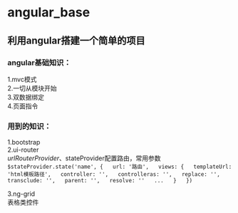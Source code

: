 # angular_base
## 利用angular搭建一个简单的项目

### angular基础知识：  
 1.mvc模式  
 2.一切从模块开始  
 3.双数据绑定  
 4.页面指令  

### 用到的知识：  
 1.bootstrap  
 2.ui-router  
    $urlRouterProvider、$stateProvider配置路由，常用参数
    ```  
      $stateProvider.state('name', {  
        url: '路由',  
        views: {  
          templateUrl: 'html模板路径',  
          controller: '',  
          controlleras: '',  
          replace: '',  
          transclude: '',  
          parent: '',  
          resolve: ''  
          ...  
        }  
      })  
    ```  
    
 3.ng-grid  
  表格类控件  
 
